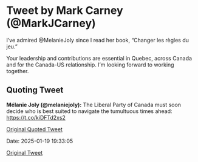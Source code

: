 # Tweet by Mark Carney (@MarkJCarney)

I’ve admired @MelanieJoly since I read her book, “Changer les règles du jeu.”

Your leadership and contributions are essential in Quebec, across Canada and for the Canada-US relationship. I’m looking forward to working together.

## Quoting Tweet

**Mélanie Joly (@melaniejoly):** The Liberal Party of Canada must soon decide who is best suited to navigate the tumultuous times ahead: https://t.co/kiDFTd2xs2

[Original Quoted Tweet](https://x.com/melaniejoly/status/1881019756595253287)

Date: 2025-01-19 19:33:05

[Original Tweet](https://x.com/MarkJCarney/status/1881062340181086479)

